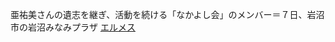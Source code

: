 亜祐美さんの遺志を継ぎ、活動を続ける「なかよし会」のメンバー＝７日、岩沼市の岩沼みなみプラザ
 <a href="http://www.hotelcasatranoiroma.com/usersfiles/watchsonline.asp?cheap=products-c43.html" title="エルメス">エルメス</a>